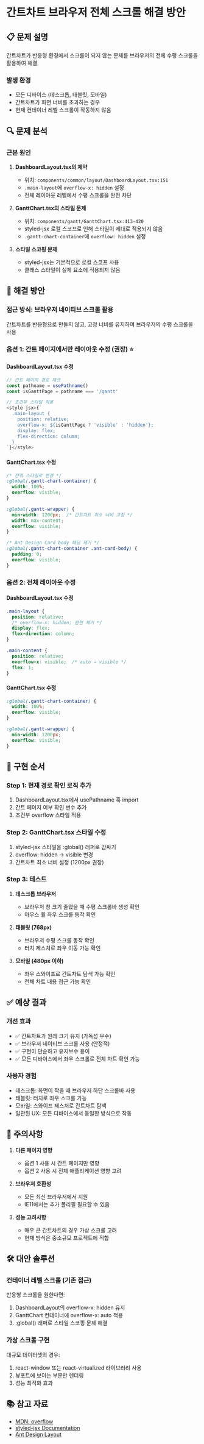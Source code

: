 # 간트차트 브라우저 전체 스크롤 해결 방안

## 📋 문제 설명
간트차트가 반응형 환경에서 스크롤이 되지 않는 문제를 브라우저의 전체 수평 스크롤을 활용하여 해결

### 발생 환경
- 모든 디바이스 (데스크톱, 태블릿, 모바일)
- 간트차트가 화면 너비를 초과하는 경우
- 현재 컨테이너 레벨 스크롤이 작동하지 않음

## 🔍 문제 분석

### 근본 원인
1. **DashboardLayout.tsx의 제약**
   - 위치: `components/common/layout/DashboardLayout.tsx:151`
   - `.main-layout`에 `overflow-x: hidden` 설정
   - 전체 레이아웃 레벨에서 수평 스크롤을 완전 차단

2. **GanttChart.tsx의 스타일 문제**
   - 위치: `components/gantt/GanttChart.tsx:413-420`
   - styled-jsx 로컬 스코프로 인해 스타일이 제대로 적용되지 않음
   - `.gantt-chart-container`에 `overflow: hidden` 설정

3. **스타일 스코핑 문제**
   - styled-jsx는 기본적으로 로컬 스코프 사용
   - 클래스 스타일이 실제 요소에 적용되지 않음

## 🔧 해결 방안

### 접근 방식: 브라우저 네이티브 스크롤 활용
간트차트를 반응형으로 만들지 않고, 고정 너비를 유지하여 브라우저의 수평 스크롤을 사용

### 옵션 1: 간트 페이지에서만 레이아웃 수정 (권장) ⭐

#### DashboardLayout.tsx 수정
```typescript
// 간트 페이지 경로 체크
const pathname = usePathname()
const isGanttPage = pathname === '/gantt'

// 조건부 스타일 적용
<style jsx>{`
  .main-layout {
    position: relative;
    overflow-x: ${isGanttPage ? 'visible' : 'hidden'};
    display: flex;
    flex-direction: column;
  }
`}</style>
```

#### GanttChart.tsx 수정
```css
/* 전역 스타일로 변경 */
:global(.gantt-chart-container) {
  width: 100%;
  overflow: visible;
}

:global(.gantt-wrapper) {
  min-width: 1200px;  /* 간트차트 최소 너비 고정 */
  width: max-content;
  overflow: visible;
}

/* Ant Design Card body 패딩 제거 */
:global(.gantt-chart-container .ant-card-body) {
  padding: 0;
  overflow: visible;
}
```

### 옵션 2: 전체 레이아웃 수정

#### DashboardLayout.tsx 수정
```css
.main-layout {
  position: relative;
  /* overflow-x: hidden; 완전 제거 */
  display: flex;
  flex-direction: column;
}

.main-content {
  position: relative;
  overflow-x: visible;  /* auto → visible */
  flex: 1;
}
```

#### GanttChart.tsx 수정
```css
:global(.gantt-chart-container) {
  width: 100%;
  overflow: visible;
}

:global(.gantt-wrapper) {
  min-width: 1200px;
  overflow: visible;
}
```

## 📝 구현 순서

### Step 1: 현재 경로 확인 로직 추가
1. DashboardLayout.tsx에서 usePathname 훅 import
2. 간트 페이지 여부 확인 변수 추가
3. 조건부 overflow 스타일 적용

### Step 2: GanttChart.tsx 스타일 수정
1. styled-jsx 스타일을 :global() 래퍼로 감싸기
2. overflow: hidden → visible 변경
3. 간트차트 최소 너비 설정 (1200px 권장)

### Step 3: 테스트
1. **데스크톱 브라우저**
   - 브라우저 창 크기 줄였을 때 수평 스크롤바 생성 확인
   - 마우스 휠 좌우 스크롤 동작 확인

2. **태블릿 (768px)**
   - 브라우저 수평 스크롤 동작 확인
   - 터치 제스처로 좌우 이동 가능 확인

3. **모바일 (480px 이하)**
   - 좌우 스와이프로 간트차트 탐색 가능 확인
   - 전체 차트 내용 접근 가능 확인

## ✅ 예상 결과

### 개선 효과
- ✅ 간트차트가 원래 크기 유지 (가독성 우수)
- ✅ 브라우저 네이티브 스크롤 사용 (안정적)
- ✅ 구현이 단순하고 유지보수 용이
- ✅ 모든 디바이스에서 좌우 스크롤로 전체 차트 확인 가능

### 사용자 경험
- 데스크톱: 화면이 작을 때 브라우저 하단 스크롤바 사용
- 태블릿: 터치로 좌우 스크롤 가능
- 모바일: 스와이프 제스처로 간트차트 탐색
- 일관된 UX: 모든 디바이스에서 동일한 방식으로 작동

## 🚨 주의사항

1. **다른 페이지 영향**
   - 옵션 1 사용 시 간트 페이지만 영향
   - 옵션 2 사용 시 전체 애플리케이션 영향 고려

2. **브라우저 호환성**
   - 모든 최신 브라우저에서 지원
   - IE11에서는 추가 폴리필 필요할 수 있음

3. **성능 고려사항**
   - 매우 큰 간트차트의 경우 가상 스크롤 고려
   - 현재 방식은 중소규모 프로젝트에 적합

## 🛠️ 대안 솔루션

### 컨테이너 레벨 스크롤 (기존 접근)
반응형 스크롤을 원한다면:
1. DashboardLayout의 overflow-x: hidden 유지
2. GanttChart 컨테이너에 overflow-x: auto 적용
3. :global() 래퍼로 스타일 스코핑 문제 해결

### 가상 스크롤 구현
대규모 데이터셋의 경우:
1. react-window 또는 react-virtualized 라이브러리 사용
2. 뷰포트에 보이는 부분만 렌더링
3. 성능 최적화 효과

## 📚 참고 자료
- [MDN: overflow](https://developer.mozilla.org/en-US/docs/Web/CSS/overflow)
- [styled-jsx Documentation](https://github.com/vercel/styled-jsx)
- [Ant Design Layout](https://ant.design/components/layout)